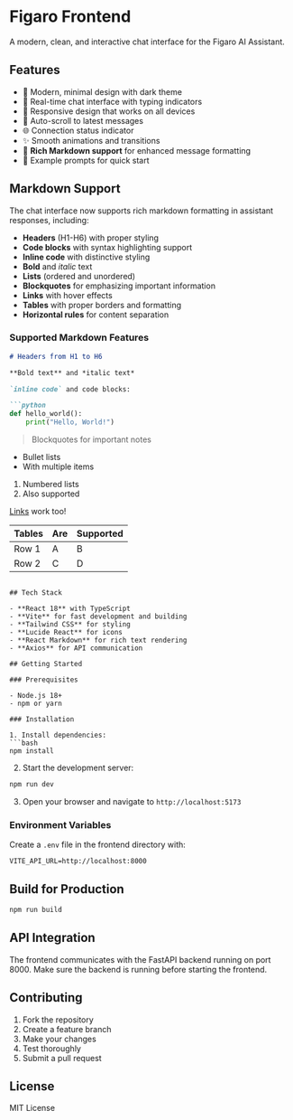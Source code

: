 # Figaro Frontend

A modern, clean, and interactive chat interface for the Figaro AI Assistant.

## Features

- 🎨 Modern, minimal design with dark theme
- 💬 Real-time chat interface with typing indicators
- 📱 Responsive design that works on all devices
- 🔄 Auto-scroll to latest messages
- 🌐 Connection status indicator
- ✨ Smooth animations and transitions
- 📝 **Rich Markdown support** for enhanced message formatting
- 🎯 Example prompts for quick start

## Markdown Support

The chat interface now supports rich markdown formatting in assistant responses, including:

- **Headers** (H1-H6) with proper styling
- **Code blocks** with syntax highlighting support
- **Inline code** with distinctive styling
- **Bold** and *italic* text
- **Lists** (ordered and unordered)
- **Blockquotes** for emphasizing important information
- **Links** with hover effects
- **Tables** with proper borders and formatting
- **Horizontal rules** for content separation

### Supported Markdown Features

```markdown
# Headers from H1 to H6

**Bold text** and *italic text*

`inline code` and code blocks:

```python
def hello_world():
    print("Hello, World!")
```

> Blockquotes for important notes

- Bullet lists
- With multiple items

1. Numbered lists
2. Also supported

[Links](https://example.com) work too!

| Tables | Are | Supported |
|--------|-----|-----------|
| Row 1  | A   | B         |
| Row 2  | C   | D         |
```

## Tech Stack

- **React 18** with TypeScript
- **Vite** for fast development and building
- **Tailwind CSS** for styling
- **Lucide React** for icons
- **React Markdown** for rich text rendering
- **Axios** for API communication

## Getting Started

### Prerequisites

- Node.js 18+ 
- npm or yarn

### Installation

1. Install dependencies:
```bash
npm install
```

2. Start the development server:
```bash
npm run dev
```

3. Open your browser and navigate to `http://localhost:5173`

### Environment Variables

Create a `.env` file in the frontend directory with:

```
VITE_API_URL=http://localhost:8000
```

## Build for Production

```bash
npm run build
```

## API Integration

The frontend communicates with the FastAPI backend running on port 8000. Make sure the backend is running before starting the frontend.

## Contributing

1. Fork the repository
2. Create a feature branch
3. Make your changes
4. Test thoroughly
5. Submit a pull request

## License

MIT License
